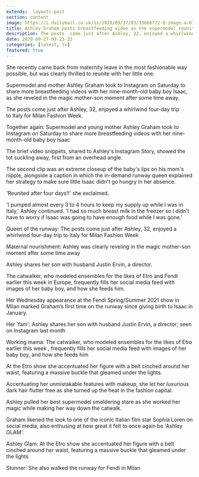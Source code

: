 ```yaml
---
extends: _layouts.post
section: content
image: https://i.dailymail.co.uk/1s/2020/09/27/03/33668772-0-image-a-67_1601172009737.jpg 
title: Ashley Graham posts breastfeeding video as the supermodel reunites with baby Isaac after Italy trip 
description: The posts  come just after Ashley, 32, enjoyed a whirlwind four-day trip to Italy for Milan Fashion Week. 
date: 2020-09-27-03-23-22 
categories: [latest, tv] 
featured: true 
--- 
```

She recently came back from maternity leave in the most fashionable way possible, but was clearly thrilled to reunite with her little one.

Supermodel and mother Ashley Graham took to Instagram on Saturday to share more breastfeeding videos with her nine-month-old baby boy Isaac, as she reveled in the magic mother-son moment after some time away.

The posts come just after Ashley, 32, enjoyed a whirlwind four-day trip to Italy for Milan Fashion Week.

Together again: Supermodel and young mother Ashley Graham took to Instagram on Saturday to share more breastfeeding videos with her nine-month-old baby boy Isaac

The brief video snippets, shared to Ashley's Instagram Story, showed the tot suckling away, first from an overhead angle.

The second clip was an extreme closeup of the baby's lips on his mom's nipple, alongside a caption in which the in-demand runway queen explained her strategy to make sure little Isaac didn't go hungry in her absence.

'Reunited after four days!!' she exclaimed.

'I pumped almost every 3 to 4 hours to keep my supply up while I was in Italy,' Ashley continued. 'I had so much breast milk in the freezer so I didn’t have to worry if Isaac was going to have enough food while I was gone.'    

Queen of the runway: The posts come just after Ashley, 32, enjoyed a whirlwind four-day trip to Italy for Milan Fashion Week

Maternal nourishment: Ashley was clearly reveling in the magic mother-son moment after some time away

Ashley shares her son with husband Justin Ervin, a director.

The catwalker, who modeled ensembles for the likes of Etro and Fendi earlier this week in Europe, frequently fills her social media feed with images of her baby boy, and how she feeds him.

Her Wednesday appearance at the Fendi Spring/Summer 2021 show in Milan marked Graham’s first time on the runway since giving birth to Isaac in January. 

Her 'fam': Ashley shares her son with husband Justin Ervin, a director; seen on Instagram last month 

Working mama: The catwalker, who modeled ensembles for the likes of Etro earlier this week , frequently fills her social media feed with images of her baby boy, and how she feeds him

At the Etro show she accentuated her figure with a belt cinched around her waist, featuring a massive buckle that gleamed under the lights.

Accentuating her unmistakable features with makeup, she let her luxurious dark hair flutter free as she turned up the heat in the fashion capital.

Ashley pulled her best supermodel smoldering stare as she worked her magic while making her way down the catwalk.

Graham likened the look to one of the iconic Italian film star Sophia Loren on social media, also enthusing at how great it felt to once again be 'Ashley GLAM'.

Ashley Glam: At the Etro show she accentuated her figure with a belt cinched around her waist, featuring a massive buckle that gleamed under the lights

Stunner: She also walked the runway for Fendi in Milan

